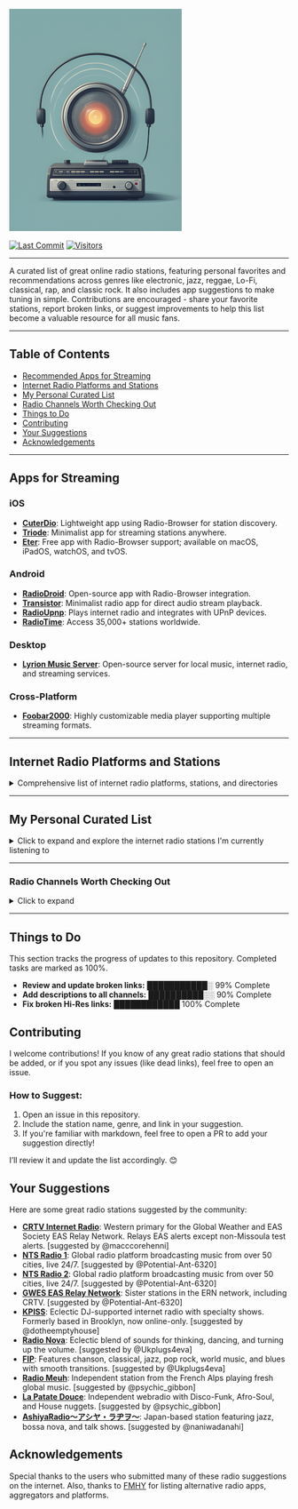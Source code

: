 ![Logo](https://github.com/deroverda/recommended-radio-streams/blob/main/logo_resized_enhanced.png?raw=true)

[![Last Commit](https://img.shields.io/github/last-commit/deroverda/recommended-radio-streams?style=flat-square)](https://github.com/deroverda/recommended-radio-streams)
[![Visitors](https://api.visitorbadge.io/api/VisitorHit?user=deroverda&repo=recommended-radio-streams&countColor=%237B1E7A&style=flat-square)](https://github.com/deroverda/recommended-radio-streams)


---

A curated list of great online radio stations, featuring personal favorites and recommendations across genres like electronic, jazz, reggae, Lo-Fi, classical, rap, and classic rock. It also includes app suggestions to make tuning in simple. Contributions are encouraged - share your favorite stations, report broken links, or suggest improvements to help this list become a valuable resource for all music fans.

---

## Table of Contents
- [Recommended Apps for Streaming](#apps-for-streaming)
- [Internet Radio Platforms and Stations](#internet-radio-platforms-and-stations)
- [My Personal Curated List](#my-personal-curated-list)
- [Radio Channels Worth Checking Out](#radio-channels-worth-checking-out)
- [Things to Do](#things-to-do)
- [Contributing](#contributing)
- [Your Suggestions](#your-suggestions)
- [Acknowledgements](#acknowledgements)

---

## Apps for Streaming

### iOS
- **[CuterDio](https://cuterdio.com/en)**: Lightweight app using Radio-Browser for station discovery.
- **[Triode](https://triode.app/)**: Minimalist app for streaming stations anywhere.
- **[Eter](https://apps.apple.com/se/app/eter-streaming-internet-radio/id1523221566?l=en-GB)**: Free app with Radio-Browser support; available on macOS, iPadOS, watchOS, and tvOS.

### Android
- **[RadioDroid](https://github.com/segler-alex/RadioDroid)**: Open-source app with Radio-Browser integration.
- **[Transistor](https://codeberg.org/y20k/transistor)**: Minimalist radio app for direct audio stream playback.
- **[RadioUpnp](https://play.google.com/store/apps/details?id=com.watea.radio_upnp)**: Plays internet radio and integrates with UPnP devices.
- **[RadioTime](https://play.google.com/store/apps/details?id=com.radiotime.app)**: Access 35,000+ stations worldwide.

### Desktop
- **[Lyrion Music Server](https://github.com/LMS-Community)**: Open-source server for local music, internet radio, and streaming services.

### Cross-Platform
- **[Foobar2000](https://www.foobar2000.org/)**: Highly customizable media player supporting multiple streaming formats.

---

## Internet Radio Platforms and Stations
<details>
  <summary>Comprehensive list of internet radio platforms, stations, and directories</summary>

## Radio Index / Discovery
- **[List of Internet Radio Stations](https://en.wikipedia.org/wiki/List_of_Internet_radio_stations)**: Notable internet radio stations (Wikipedia).
- ⭐ **[Radio Browser](https://www.radio-browser.info)**: Community-driven directory of internet radio stations.
- **[FMStream](https://fmstream.org/index.php?c=FT)**: Index of internet radio stations across genres.
- **[Tvradiotuner](https://tvradiotuner.com)**: Directory with diverse radio and TV channels.
- **[Radio URL Search](https://streamurl.link)**: Tool to find direct stream URLs for radio stations.
- **[TheOneStopRadio](https://theonestopradio.com)**: Aggregator for online radio streams.
- **[m3u-radio-music-playlist](https://junguler.github.io/m3u-radio-music-playlists)**: Curated M3U playlists for music genres.

---

## Geographic Radio Exploration
- **[Radio Map EU](https://radiomap.eu)**: Interactive map for discovering EU-based stations.
- **[Worldwide Radio Globe](https://radio.garden)**: Interactive 3D globe for exploring global stations.
- **[World Radio Map](https://worldradiomap.com)**: Global map of radio stations by location.

---

## Radio Platforms & Players
- **[Live Online Radio](https://liveonlineradio.net)**: Platform to search and stream global radio broadcasts.
- **[Online Radio Box](https://onlineradiobox.com)**: Comprehensive worldwide directory of online radio stations.
- **[Radio.net](https://www.radio.net)**: Discover and stream various radio channels globally.
- **[Radioguide.fm](https://www.radioguide.fm)**: Directory of FM, AM, and internet radio stations.
- **[Streema](https://streema.com)**: Search engine for radio stations and TV broadcasts.
- **[Pea.fm](https://pea.fm)**: Free access to global internet radio channels.
- **[Hit Tuner](http://www.hit-tuner.net)**: German-based directory with diverse music genres.
- **[MyTuner](https://mytuner-radio.com)**: Aggregator for global radio, podcasts, and music.
- **[Radioline](https://www.radioline.co)**: Stream radio and podcasts across genres.
- **[TuneYou](https://www.tuneyou.com)**: Access 50,000+ radio stations worldwide.
- **[Get Me Radio](https://www.getmeradio.com)**: Curated directory with mobile app support.
- **[Zeno.fm](https://zeno.fm)**: Platform for streaming radio and podcasts.
- **[openradio.app](https://openradio.app)**: Create and explore live radio stations worldwide.
- **[Radio Station USA](https://www.radiostationusa.fm)**: Live radio stations across the USA.
- **[Online Radio EU](https://onlineradio.eu/)**: Discover online radio stations in Europe.
- **[All Radio](https://allradio.net)**: Free access to global internet radio channels.
- **[VO Radio](https://vo-radio.com)**: Live radio streams from across the globe.
- **[Radio Volna](https://radio-volna.com)**: Free internet radio channels worldwide.

---

## Curated, Customizable Radio
- **[Laut.fm](https://laut.fm)**: Hosting platform with curated stations.
- **[AccuRadio](https://www.accuradio.com)**: Customizable radio with hundreds of channels.
- **[iHeartRadio](https://www.iheart.com)**: Stream music, talk shows, and podcasts.
- **[RadioTunes](https://www.radiotunes.com)**: Curated music stations across genres.
- **[Radiolise](https://radiolise.com)**: Explore live radio streams across multiple genres.
- **[Rivestream](https://www.rivestream.com)**: Directory and platform for internet radio streams.

---

## Niche, Specialized Stations, Experimental & Community Projects
- **[AnonRadio](https://anonradio.net)**: Community-based Unix system radio.
- **[Chiru.no](https://chiru.no)**: Japanese pop culture (J-pop, anime) music streams.
- **[CoreRadio](https://coreradio.online)**: Focuses on underground and experimental music.
- **[deep-cut.fm](https://deep-cut.fm)**: Indie and alternative music streams.
- **[IndieShuffle](https://www.indieshuffle.com)**: Listener-curated indie music discovery.
- **[Radio Dubbeh](https://radio.dubbeh.net)**: Eclectic music genres for discovery.
- **[JetSetRadio](https://jetsetradio.live/)**: Fan-made station inspired by Jet Set Radio video games.
- **[Demoscene & Video Game Music Streaming Radio Links](https://mw.rat.bz/davgmsrl)**: Curated demoscene & video game music radio links.
- **[System Bus Radio](https://github.com/fulldecent/system-bus-radio)**: Streams audio via computer system buses.
- **[WebSDR](http://www.websdr.org)**: Explore global radio frequencies via software-defined radios.
- **[TildeRadio](https://tilderadio.tildeverse.org)**: Community-powered internet radio.
- **[ilovemusic](https://ilovemusic.de)**: German platform for eclectic music streams.
- **[Radcap](https://www.radcap.ru)**: Russian radio station with diverse genres.
- **[1a Radio](https://www.1a-webradio.de)**: German radio streams across various genres.
- **[GWES EAS Relay Network](https://gwes-eas.network/listen)**: Emergency alert system relay for radio broadcasts.
- **[0nRadio](https://0nradio.com)**: Directory of thematic radio stations.

---

## Hosting & DIY Streaming Tools
- **[Shoutcast](http://directory.shoutcast.com)**: Platform for hosting custom radio stations.
- **[Live365](https://live365.com/listen)**: Platform for creating and streaming custom radio.
- **[Icecast](http://dir.xiph.org)**: Open-source directory for Icecast-powered streams.
- **[QMPlay2](https://github.com/zaps166/QMPlay2)**: Multimedia player with internet radio support.
- **[Rcast.net](https://www.rcast.net/dir)**: Discover and share global radio stations.
- **[ScrobbleRadio](https://scrobblerad.io)**: Discover music via scrobbling radio streams (Last.fm integration).## Radio Index / Discovery
- **[List of Internet Radio Stations](https://en.wikipedia.org/wiki/List_of_Internet_radio_stations)**: Notable internet radio stations (Wikipedia).
- **[Radio Browser](https://www.radio-browser.info)**: Community-driven directory of internet radio stations.
- **[FMStream](https://fmstream.org/index.php?c=FT)**: Index of internet radio stations across genres.
- **[Tvradiotuner](https://tvradiotuner.com)**: Directory with diverse radio and TV channels.
- **[Radio URL Search](https://streamurl.link)**: Tool to find direct stream URLs for radio stations.
- **[TheOneStopRadio](https://theonestopradio.com)**: Aggregator for online radio streams.
- **[m3u-radio-music-playlist](https://junguler.github.io/m3u-radio-music-playlists)**: Curated M3U playlists for music genres.

---

## Geographic Radio Exploration
- **[Radio Map EU](https://radiomap.eu)**: Interactive map for discovering EU-based stations.
- **[Worldwide Radio Globe](https://radio.garden)**: Interactive 3D globe for exploring global stations.
- **[World Radio Map](https://worldradiomap.com)**: Global map of radio stations by location.

---

## Radio Platforms & Players
- **[Live Online Radio](https://liveonlineradio.net)**: Platform to search and stream global radio broadcasts.
- **[Online Radio Box](https://onlineradiobox.com)**: Comprehensive worldwide directory of online radio stations.
- **[Radio.net](https://www.radio.net)**: Discover and stream various radio channels globally.
- **[Radioguide.fm](https://www.radioguide.fm)**: Directory of FM, AM, and internet radio stations.
- **[Streema](https://streema.com)**: Search engine for radio stations and TV broadcasts.
- **[Pea.fm](https://pea.fm)**: Free access to global internet radio channels.
- **[Hit Tuner](http://www.hit-tuner.net)**: German-based directory with diverse music genres.
- **[MyTuner](https://mytuner-radio.com)**: Aggregator for global radio, podcasts, and music.
- **[Radioline](https://www.radioline.co)**: Stream radio and podcasts across genres.
- **[TuneYou](https://www.tuneyou.com)**: Access 50,000+ radio stations worldwide.
- **[Get Me Radio](https://www.getmeradio.com)**: Curated directory with mobile app support.
- **[Zeno.fm](https://zeno.fm)**: Platform for streaming radio and podcasts.
- **[openradio.app](https://openradio.app)**: Create and explore live radio stations worldwide.
- **[Radio Station USA](https://www.radiostationusa.fm)**: Live radio stations across the USA.
- **[Online Radio EU](https://onlineradio.eu/)**: Discover online radio stations in Europe.
- **[All Radio](https://allradio.net)**: Free access to global internet radio channels.
- **[VO Radio](https://vo-radio.com)**: Live radio streams from across the globe.
- **[Radio Volna](https://radio-volna.com)**: Free internet radio channels worldwide.

---

## Curated, Customizable Radio
- **[Laut.fm](https://laut.fm)**: Hosting platform with curated stations.
- **[AccuRadio](https://www.accuradio.com)**: Customizable radio with hundreds of channels.
- **[iHeartRadio](https://www.iheart.com)**: Stream music, talk shows, and podcasts.
- **[RadioTunes](https://www.radiotunes.com)**: Curated music stations across genres.
- **[Radiolise](https://radiolise.com)**: Explore live radio streams across multiple genres.
- **[Rivestream](https://www.rivestream.com)**: Directory and platform for internet radio streams.

---

## Niche, Specialized Stations, Experimental & Community Projects
- **[AnonRadio](https://anonradio.net)**: Community-based Unix system radio.
- **[Chiru.no](https://chiru.no)**: Japanese pop culture (J-pop, anime) music streams.
- **[CoreRadio](https://coreradio.online)**: Focuses on underground and experimental music.
- **[deep-cut.fm](https://deep-cut.fm)**: Indie and alternative music streams.
- **[IndieShuffle](https://www.indieshuffle.com)**: Listener-curated indie music discovery.
- **[Radio Dubbeh](https://radio.dubbeh.net)**: Eclectic music genres for discovery.
- **[JetSetRadio](https://jetsetradio.live/)**: Fan-made station inspired by Jet Set Radio video games.
- **[Demoscene & Video Game Music Streaming Radio Links](https://mw.rat.bz/davgmsrl)**: Curated demoscene & video game music radio links.
- **[System Bus Radio](https://github.com/fulldecent/system-bus-radio)**: Streams audio via computer system buses.
- **[WebSDR](http://www.websdr.org)**: Explore global radio frequencies via software-defined radios.
- **[TildeRadio](https://tilderadio.tildeverse.org)**: Community-powered internet radio.
- **[ilovemusic](https://ilovemusic.de)**: German platform for eclectic music streams.
- **[Radcap](https://www.radcap.ru)**: Russian radio station with diverse genres.
- **[1a Radio](https://www.1a-webradio.de)**: German radio streams across various genres.
- **[GWES EAS Relay Network](https://gwes-eas.network/listen)**: Emergency alert system relay for radio broadcasts.
- **[0nRadio](https://0nradio.com)**: Directory of thematic radio stations.

---

## Hosting & DIY Streaming Tools
- **[Shoutcast](http://directory.shoutcast.com)**: Platform for hosting custom radio stations.
- **[Live365](https://live365.com/listen)**: Platform for creating and streaming custom radio.
- **[Icecast](http://dir.xiph.org)**: Open-source directory for Icecast-powered streams.
- **[QMPlay2](https://github.com/zaps166/QMPlay2)**: Multimedia player with internet radio support.
- **[Rcast.net](https://www.rcast.net/dir)**: Discover and share global radio stations.
- **[ScrobbleRadio](https://scrobblerad.io)**: Discover music via scrobbling radio streams (Last.fm integration).

</details>

---

## My Personal Curated List
<details>
  <summary>Click to expand and explore the internet radio stations I'm currently listening to</summary>

---

### ⭐ Featured Stations
- **[Nightwave Plaza](http://radio.plaza.one/mp3)**: 24/7 vaporwave and future funk station.
- **[Nugs Radio](http://nugs.net)**: Live recordings of rock and jam bands.
- **[FIP](https://stream.radiofrance.fr/fip/fip.m3u8)**: Eclectic music with 8 thematic webradios (free, ad-free).
- **[La Patate Douce](http://listen.radioking.com/radio/285742/stream/331753)**: Groovy vibes and soulful tunes.
- **[WFMU](http://wfmu.org)**: Legendary freeform radio (rock, experimental, eclectic).
- **[Radio Nula - Classics](https://strm.radionula.com/classics)**: Soul, funk, disco, hip-hop, and jazz.
- **[Head Wax Radio](https://headwaxradio.radioca.st/stream)**: Future jazz and mindful music from Dublin, Ireland.
- **[Hunter FM LoFi](https://live.hunter.fm/lofi_high)**: Perfect beats for studying, working, or relaxing.
- **[Moon Phase Radio](https://cp12.serverse.com/proxy/moonphase/stream)**: Commercial-free ambient & downtempo (since 2010).
- **[KEWU-FM 89.5](https://streamer.radio.co/s3ba633066/listen)**: Public radio station dedicated to jazz.

---

### General 📻
- **[BBC Radio 6 Music](https://gist.github.com/bpsib/67089b959e4fa898af69fea59ad74bc3)**: Alternative, indie, and eclectic music.
- **[Birch Street Radio](https://jenny.torontocast.com:8172/stream)**: Adult alternative, classic rock, folk, Americana.
- **[Classic Vinyl HD](https://walmradio.com/classic/)**: Classic rock and vinyl hits.
- **[KTKE 101.5 FM](https://www.truckeetahoeradio.com/)**: Mix of music and talk shows.
- **[Lahmacun Radio](https://streaming.lahmacun.hu/listen/lahmacun_radio/radio.mp3)**: Budapest-based mix of music and talk.
- **[SuperStereo 1+ - Disco, Soul & Funk](https://www.hiresaudio.online/category/radio/)**: Disco, soul, and funk classics.
- **[Soho Radio](https://sohoradiolondon.com/)**: London-based station with music and talk.
- **[Technicolor Web Of Sound](https://www.techwebsound.com/)**: 1960s psychedelic rock and pop.
- **[The Dump](https://www.thedumpradio.com/)**: Eclectic mix of obscure genres.
- **[The Lake Radio](http://thelakeradio.com)**: Random music and sounds, 24/7.
- **[The SoCal Sound](http://thesocalsound.org)**: Contemporary California rock, pop, and indie.
- **[The Penthouse](https://thepenthouse.fm/)**: Soul, R&B, pop, and classic music.
- **[Time Capsule Show](https://ckut.ca/timecapsule/)**: Time-traveling journey through music history.
- **[Totally Wired Radio](http://totallywiredradio.com)**: Indie, punk, and alternative music.
- **[181.fm](https://www.181.fm/)**: Variety of radio channels.
- **[KBON](https://www.kbon.com/)**: Louisiana-based local music mix.
- **[KKJZ-HD88.1](https://kkjz.org/)**: Jazz and blues with educational programming.
- **[Le Grigri](http://legrigri.com)**: African and Caribbean music.
- **[Le Mellotron](http://lemellotron.com)**: World music, jazz, and electronic.
- **[Mondo Bongo Radio](http://mondobongoradio.com)**: World music, exotica, and soul.
- **[Mutant Radio](https://www.mutantradio.net)**: Experimental and alternative music.
- **[REYFM](https://rey.fm/)**: Contemporary pop and Latin music.
- **[Radio France](http://www.radiofrance.fr/live)**: French public radio with diverse programming.
- **[Radio Paradise - Main Mix](http://radioparadise.com/main-mix)**: Rock, world, and electronic blend.
- **[Radio Free Phoenix](http://radiofreephoenix.com)**: General music and talk programming.
- **[Radio Krimi](http://radiokrimi.com)**: Mystery-themed radio dramas.
- **[Retro Soul Radio UK](https://www.retrosoulradio.co.uk)**: Classic and contemporary soul.
- **[KEXP](https://www.kexp.org/listen/)**: Exceptional music curation.
- **[Do!! You!!! Radio](https://doyouworld.out.airtime.pro/doyouworld_a)**: London community station (family-friendly).
- **[Netil Radio](https://netilradio.out.airtime.pro/netilradio_a)**: London community radio from a shipping container.
- **[Fluid Radio](http://uk4-vn.webcast-server.net:9270/)**: Ambient, modern classical, and acoustic.
- **[Zeno.FM GTA Radio](https://stream.zeno.fm/qe1hrwvkg48uv)**: GTA-themed music and playlists.

---

### Classical 🎻
- **[WFMT Chicago](https://www.wfmt.com/)**: Classical music since 1951, diverse programming.
- **[WBJC Baltimore](https://www.wbjc.com/)**: Classical voice of Baltimore City Community College.
- **[WMNR](https://www.wmnr.org/listen)**: Public radio with classical/classic music (Connecticut-based).
- **[Concertzender Baroque](https://www.concertzender.nl/programma_genre/oude-muziek/)**: Baroque classical music.
- **[Only Mozart (Australian Digital Radio)](http://abm21.com.au:8000/CONTAINER10)**: Dedicated to Mozart’s compositions.

---

### Electronic ⚡
- **[1.FM - Deep Techno & House](https://www.1.fm/stations)**: Deep techno and house beats.
- **[Cashmere Radio](http://cashmereradio.com)**: Berlin-based experimental electronic.
- **[Dance Wave](http://dancewave.com)**: Upbeat electronic dance music.
- **[Frisky Deep](https://www.friskyradio.com/)**: Deep house and similar styles.
- **[Frisky Radio](https://www.friskyradio.com/)**: Broad electronic genre mix.
- **[LYL Radio](https://lyl.live/)**: Eclectic electronic selections.
- **[LuxuriaMusic](http://luxuriamusic.com)**: Retro-futuristic and exotica-inspired electronic.
- **[OpenLab FM](https://openlab.fm)**: Ibiza-curated electronic music and visual arts.
- **[NTS Radio - Poolside](http://ntslive.co.uk)**: Chill, summery electronic vibes.
- **[Radio Caprice - Minimal Tech House](http://www.radcap.ru/)**: Minimal tech house.
- **[Skylab Radio](http://skylabradio.com)**: Spacey ambient and experimental sounds.
- **[Datafruits](https://datafruits.fm/)**: Chiptune and video game-inspired electronic.
- **[dublab](http://dublab.com)**: Experimental and underground electronic.
- **[TEKnival Radio](https://www.teknivalradio.co.uk/lander)**: Hard-edged techno and rave.
- **[Rainwave - All](http://rainwave.cc/all)**: Video game music mixes (including electronic).
- **[Rainwave - Chiptunes](https://rainwave.cc/chiptune/)**: Chiptune tracks from games.
- **[Italoradio.fm](https://italoradio.fm/)**: Italo-disco music.
- **[Radio ItaloPower!](http://italopower.com)**: Italo-disco hits and rarities.
- **[Radio BipTunia](https://biptunia.com/)**: Experimental and quirky electronic.
- **[Shonan Beach FM](https://www.beachfm.co.jp/)**: Japanese chilled electronic/beach vibes.
- **[Fnoob Techno](https://fnoobtechno.com/)**: Dedicated techno station.
- **[Tech House (Australian Digital Radio)](http://abm22.com.au:8000/CONTAINER18)**: Tech house focus.
- **[Acid House (Australian Digital Radio)](http://abm22.com.au:8000/CONTAINER1)**: Acid house tracks.

---

### Yacht Rock 🚤🌊
- **[Doctor Pundit - Yacht Rock Jams](https://www.doctorpundit.com/media/)**: Smooth Yacht Rock hits.
- **[Yacht Rock Miami](https://www.yachtrockmiami.com/)**: Mellow Yacht Rock sound.
- **[SuperStereo 1 - Yacht Rock](https://www.hiresaudio.online/category/radio/)**: Classic Yacht Rock tracks.

---

### Hip-Hop/Rap 🎤
- **[90s90s HipHop & Rap](http://streams.90s90s.de/hiphop/mp3-192/streams.90s90s.de/)**: 90s hip-hop and rap.
- **[181.FM - Old School HipHop/RnB](http://listen.181fm.com/181-oldschool_128k.mp3)**: Old school hip-hop/R&B.
- **[Old School Rap (Australian Digital Radio)](http://abm21.com.au:8000/CONTAINER69)**: Classic rap.

---

### Jazz 🎷
- **[Adroit Jazz Underground](https://mytuner-radio.com/sv/radio/adroit-jazz-underground-492026/)**: Underground jazz focus.
- **[Concertzender - Jazznotjazz](https://www.concertzender.nl/programma_genre/oude-muziek/)**: Alternative jazz and non-jazz genres.
- **[Jazz Con Class](http://jazzconclass.com)**: Classic jazz from the late 40s-70s (hosted by Jose Reyes).
- **[KEWU-FM 89.5](https://streamer.radio.co/s3ba633066/listen)**: Public jazz station.
- **[KSDS Jazz 88.3 FM](https://www.jazz88.org/)**: Classic and contemporary jazz.
- **[Octave Radio](https://octaverecords.out.airtime.pro/octaverecords_a?_ga=2.139116787.1781832620.1687634712-199058362.1687634712)**: Jazz and electronic crossover.
- **[Radio Suisse Jazz](http://radiosuissejazz.ch)**: Swing, bebop, Latin, and world music.
- **[WBGO 88.3](http://wbgo.org)**: New York-based jazz and blues.
- **[WDNA 88.9](http://wdna.org)**: Miami-based jazz and Latin jazz.
- **[101 SMOOTH JAZZ](http://101smoothjazz.com/)**: Mix of instrumental smooth jazz.

---

### Lounge & Chill 🍹🌅🌴
- **[Ambient Sleeping Pill](https://s.stereoscenic.com/asp-h.m3u)**: Ambient, beat-free music for sleep/study.
- **[Blue Marlin Ibiza](http://www.bluemarlinibiza.com/radio/live)**: Balearic beats and house from Ibiza.
- **[FreeCodeCamp](https://coderadio-admin-v2.freecodecamp.org/listen/coderadio/radio.mp3)**: Focus-friendly 24/7 coding music.
- **[FluxFM - FluxLounge](http://fluxfm.de/fluxlounge)**: Soft pop and singer-songwriter tunes.
- **[Limbik Frequencies - Radio Elektro[u]nique](https://limbikfreq.com/public/limbik_frequencies)**: Deep experimental beats.
- **[Mother Earth Radio](http://motherearthradio.com)**: Nature-themed acoustic music.
- **[Mother Earth Radio - Instrumental](http://motherearthradio.com/instrumental)**: Instrumental relaxation tracks.
- **[NTS - Slow Focus](https://stream-mixtape-geo.ntslive.net/mixtape)**: Ambient, drone, and ragas.
- **[Nordic Lodge](https://www.nordiclodgeradio.com/)**: Chill-out ambient and relaxed beats.
- **[Radio Schizoid - Chillout](http://94.130.113.214:8000/chill)**: Psychedelic chillout/ambient.
- **[Smooth Chill](https://media-ssl.musicradio.com/ChillMP3)**: Mellow unwind music.
- **[The Quiet Village](https://cp3.shoutcheap.com:2199/tunein/mark1234.pls)**: Tiki bar soundtrack (Exotica, Hawaiian, Lounge).

---

### Oldies/Classic 📼
- **[Pumpkin FM - 1940s radio](http://pumpkinfm.com/1940s-stream)**: Old Time Radio Network.
- **[Pumpkin FM - Radio England](http://pumpkinfm.com/radio-england-stream)**: Old Time Radio Network.
- **[Radio Dismuke – 1920’s 1930’s Jazz and Pop](http://dismuke.org)**: Jazz and pop from the 20s-30s.
- **[Radio Nostalgia](http://cast1.torontocast.com:1630/stream)**: Classic pop (1940s-1980s).
- **[The Retro Attic](https://psn3.prostreaming.net:2199/tunein/theretro.pls)**: 50s-70s lost and classic oldies.
- **[Ultimate Oldies Radio](http://ultimateoldiesradio.com)**: 50s-70s music history.
- **[Vintage Obscura Radio](http://vintageobscura.com)**: Forgotten gems across genres.

---

### Reggae & Dub 🇯🇲 🟩🟨🟥
- **[Alpha Boys School Radio](http://alphaboysschoolradio.com)**: Music by Alpha School alumni (Kingston, Jamaica).
- **[Dr Dick's Dub Shack](http://drdicksdubshack.com)**: Bermuda-based dub and bass music.
- **[King Dub Radio](http://london-dedicated.myautodj.com:8862/stream)**: Roots, culture, and digital dub.

---

### ⭐ SomaFM
- **[Bossa Beyond](https://somafm.com/listen/)**: Silky Brazilian bossa nova and samba.
- **[Deep Space One](https://somafm.com/listen/)**: Ambient electronic and space exploration.
- **[FM - Groove Salad Classic](https://somafm.com/listen/)**: Classic chilled ambient/downtempo (2000s).
- **[Groove Salad](https://somafm.com/listen/)**: Ambient/downtempo beats and grooves.
- **[Left Coast 70s](https://somafm.com/listen/)**: Mellow 70s album rock.
- **[SF Police Scanner](https://somafm.com/listen/)**: San Francisco public safety scanner.
- **[Seven Inch Soul](https://somafm.com/listen/)**: Vintage soul from 45 RPM vinyl.
- **[Suburbs of Goa](http://somafm.com/suburbsofgoa)**: Asian world beats and beyond.
- **[ThistleRadio](https://somafm.com/listen/)**: Celtic roots and branches.
- **[SomaFM - ALL CHANNELS](https://somafm.com/listen/)**: All SomaFM streams.

---

### World Music 🌍

**African** 🪘🦁  
- **[Afro FM](https://zeno.fm/radio/fm-afro/)**: African music mix.  
- **[Afro House (Australian Digital Radio)](http://abm22.com.au:8000/CONTAINER53)**: Afro house beats.  
- **[Alefa Music - Afrobeat](https://alefamusic.net/)**: Malagasy salegy rhythms (founded 2006).  
- **[Jazz Afro](http://jazz-radio-afro.ice.infomaniak.ch/jazz-radio-afro.mp3)**: Afro-jazz fusion.  
- **[Oroko Radio](https://oroko.live/)**: Afro indie, folk, and soul.  
- **[Pan African Space Station](https://panafricanspacestation.org.za/)**: Live radio and performance hub.  
- **[Radio Caprice - Afrobeat](http://www.radcap.ru/)**: Afrobeat classics.  

**Latin/Caribbean** 🌴🎺  
- **[Gladys Palmera Coleccion](http://gladyspalmera.com/coleccion)**: Latin and Spanish music mix.  
- **[Isla Negra Slowbeat](https://www.radio-browser.info/history/c3517203-bd27-4019-9ba9-a72a53e4c88f)**: Chilean non-profit station.  
- **[Isla Negra Upbeat](https://www.radio-browser.info/history/af54e7ca-3a45-40cd-8ca8-c5ee9bc4231d)**: Upbeat Chilean vibes.  

**Asian** 🇯🇵  
- **[J-Club Club Bandstand](http://jclubradio.com)**: Classic/contemporary Japanese music.  
- **[J-Pop Sakura 懐かしい asia DREAM radio](https://cast1.torontocast.com:2170/;.mp3)**: J-pop nostalgia.  
- **[listen.moe](https://listen.moe/kpop/stream)**: K-pop streams.  
- **[Pyongyang Radio FM](https://listen7.myradio24.com/69366)**: North Korea’s state-run broadcaster.  

**Other** 🌀  
- **[Celtic Music Radio](https://www.celticmusicradio.net/)**: Traditional folk, Americana, and world music.  
- **[Hollow Earth Radio](http://centova.rockhost.com:8001/stream)**: Music from marginalized communities.  
- **[Radio Caprice - Middle Eastern Music](http://79.111.119.111:8004/middleeast)**: Middle Eastern tracks.  
- **[Worldwide FM](https://worldwidefm.out.airtime.pro/worldwidefm_b)**: Progressive global voices and culture.  

---

### Artist Specific 👑  
- **[2pac (Exclusive Radio)](https://streaming.exclusive.radio/er/2pac/icecast.audio)**  
- **[ABBA (Exclusive Radio)](https://streaming.exclusive.radio/er/abba/icecast.audio)**  
- **[Aretha Franklin (Exclusive Radio)](https://streaming.exclusive.radio/er/arethafranklin/icecast.audio)**  
- **[BB King (Exclusive Radio)](https://streaming.exclusive.radio/er/bbking/icecast.audio)**  
- **[Bob Marley (Exclusive Radio)](https://streaming.exclusive.radio/er/bobmarley/icecast.audio)**  
- **[Creedence Clearwater Revival (Exclusive Radio)](https://streaming.exclusive.radio/er/creedence/icecast.audio)**  
- **[Daft Punk (Exclusive Radio)](https://www.surfmusik.de/m3u/exclusively-daft-punk,20696.m3u)**  
- **[Ella Fitzgerald (Exclusive Radio)](https://streaming.exclusive.radio/er/ellafitzgerald/icecast.audio)**  
- **[Eric Clapton (Exclusive Radio)](https://streaming.exclusive.radio/er/ericclapton/icecast.audio)**  
- **[Fleetwood Mac (Exclusive Radio)](https://streaming.exclusive.radio/er/fleetwoodmac/icecast.audio)**  
- **[Jimi Hendrix (Exclusive Radio)](https://streaming.exclusive.radio/er/hendrix/icecast.audio)**  
- **[John Coltrane (Exclusive Radio)](http://streaming.exclusive.radio/er/johncoltrane/icecast.audio)**  
- **[Steely Dan (Exclusive Radio)](https://streaming.exclusive.radio/er/steelydan/icecast.audio)**  
- **[Supertramp (Exclusive Radio)](https://streaming.exclusive.radio/er/supertramp/icecast.audio)**  
- **[The Beatles (Exclusive Radio)](http://streaming.exclusive.radio/er/beatles/icecast.audio)**  
- **[The Police (Exclusive Radio)](https://streaming.exclusive.radio/er/policehits/icecast.audio)**  
- **[Van Morrison (Exclusive Radio)](https://streaming.exclusive.radio/er/vanmorrison/icecast.audio)**  
- **[Red Hot Chili Peppers (Australian Digital Radio)](http://abm22.com.au:8000/CONTAINER129)**  
- **[Eminem (Australian Digital Radio)](http://abm21.com.au:8000/CONTAINER158)**: Slim Shady tracks.  
- **[⭐Grateful Dead Radio - WGDR](https://www.madmusicradio.com/wgdr)**  
- **[Grateful Dead](http://108.163.245.230:8100/stream)**: Unknown station.  
- **[Rolling Stones (Virgin Radio Rockstar)](https://icy.unitedradio.it/VirginSpecialEvent.mp3)**

---

### Misc 🎙️  
- **[Her.st - Propaganda Broadcast](https://her.st/radio/)**: 24/7 stream of conspiracy theories, philosophy, Coast to Coast AM archives, Alan Watts, and Terence McKenna lectures.  
- **[Pi ano](http://stream.p-node.org/piano)**: Piano-only streams.  

---  

### Emergency/ATC 🚨✈️  
- **[Maricopa County Police & DPS Scanner (Phoenix, AZ)](http://brickcamp.biz:8097/city-scan)**: Police, fire, and highway patrol communications.  
- **[Pittsburgh Police, Fire, EMS](https://broadcastify.cdnstream1.com/21738)**: Live emergency services scanner.  
- **[LiveATC KJFK Tower 2 (New York)](https://www.liveatc.net/play/kjfk9_s.pls)**: Air traffic control communications for JFK Airport.  

</details>

---

### Radio Channels Worth Checking Out
<details>
  <summary>Click to expand</summary>

These are some channels I’ve heard are good, but I haven't had the chance to check them all out yet. Feel free to explore and see what suits your taste!

### General Stations
- **[1.FM - Costa Del Mar](https://www.1.fm/stations)**: Ambient and lounge music inspired by the sea.
- **[1.FM - Sax4Love](https://www.1.fm/stations)**: Smooth jazz exclusively featuring saxophone music.
- **[24/7 LoFi Radio](https://www.247lofiradio.com/)**: LoFi music for background listening.
- **[1FM Chillout Lounge](https://www.1.fm/stations)**: Chillout, ambient, and relaxing music.
- **[113.fm Hits 1997 – Ads](https://www.113.fm/)**: Popular music hits from 1997 with occasional ads.
- **[All Jazz Radio](https://www.madmusicradio.com/wjzz)**: Dedicated to jazz music.
- **[Ambient Sleeping Pill](https://ambientsleepingpill.com/)**: Ad-free, beat-free ambient music for sleep, meditation, or study.
- **[Antenne Bayern](https://www.antenne.de/webradio/)**: German station playing pop, classic hits, and more.
- **[Antenne Bayern – CoffeeHouse](https://www.antenne.de/webradio/coffeemusic)**: Soft, relaxing music for a coffeehouse vibe.
- **[Berlin Community Radio](https://tunein.com/radio/Berlin-Community-Radio-s209811/)**: Diverse programming from Berlin.
- **[Beyond the Beat Generation](http://www.beyondthebeatgeneration.com/)**: Jazz and experimental music inspired by the Beat Generation.
- **[Blue Marlin Ibiza – Dance/Elect](https://www.bluemarlinibiza.com/radio/)**: Electronic dance music and live DJ mixes from Ibiza.
- **[Bondi Beach Radio – Sydney](https://bondiradio.com.au/)**: Music and local news from Sydney’s Bondi Beach.
- **[ChillTraxx – World’s Chillout Channel](https://www.chilltrax.com/)**: Relaxing chillout and downtempo music.
- **[Calm Radio - Symphony](https://calmradio.com/channel-guide/classical-music)**: Symphonies and orchestral masterpieces.
- **[Calm Radio - Classical Mix](https://calmradio.com/channel-guide/classical-music)**: A mix of classical genres, including symphonies and concertos.
- **[Calm Radio - Opera](https://calmradio.com/channel-guide/classical-music)**: Operatic performances and classical vocals.
- **[CKUT 90.3 Montreal College Community Radio](http://ckut.ca)**: Diverse programming from McGill University in Montreal.
- **[Country Radio – USA](https://country-radio.com/)**: Country music, including classic and contemporary hits.
- **[Dublin Digital Radio – Ireland](https://listen.dublindigitalradio.com/home)**: Indie, electronic, and experimental music from Dublin.
- **[Eurodance Radio](https://www.eurodance-radio.com/)**: Eurodance music blending house, techno, and pop.
- **[FluxFM - ChillHop](http://fluxfm.de/chillhop)**: Relaxed hip-hop influenced electronic beats.
- **[FluxFM - Hippie Trippy Garden](https://www.fluxfm.de/posts/401dece5-d1f7-4d5b-9a50-5a1481758118)**: Psychedelic and experimental electronic music.
- **[FluxFM - Sound Of Berlin](http://fluxfm.de/sound-of-berlin)**: Showcases Berlin’s electronic music scene.
- **[FluxFM - Berlin Beach House Radio](http://fluxfm.de/berlin-beach-house)**: Chill beach house and ambient electronic music.
- **[Fine Music Radio 101.3 FM – Cape Town](https://www.fmr.co.za/)**: Classical music and jazz from South Africa.
- **[Folk Alley – Ohio](https://folkalley.com/)**: Folk music from Ohio, including contemporary and traditional songs.
- **[Frisky Radio – Chill](http://friskyradio.com)**: Chill electronic music.
- **[Frisky Radio – Deep](https://www.friskyradio.com/)**: Deep house and ambient electronic music.
- **[Frisky Radio – Underground Electronic](http://friskyradio.com)**: Underground electronic genres like techno and deep house.
- **[Galaxie Radio – Haiti](http://galaxieradio.com)**: Reggae, kompa, and other Haitian genres.
- **[Galaxie 104.5](http://radiogalaxie.com)**: Similar Haitian music programming.
- **[Irish Pub Radio](http://irishpubradio.com)**: Traditional Irish music for an authentic pub vibe.
- **[Jazz 88 – San Diego](https://jazz88.org)**: Jazz station broadcasting from San Diego.
- **[Jazz & Blues Radio – United States](https://www.radio.se/s/jazzradio-blues)**: A mix of jazz and blues music.
- **[Jazz24](https://www.jazz24.org/)**: Smooth and contemporary jazz.
- **[JazzFM – UK](http://jazzfm.com)**: British station focused on jazz, blues, and soul.
- **[KCLR96FM – Kilkenny, Ireland](http://kclr96fm.com)**: Regional station offering music and local news.
- **[KCRW 89.9 FM – Los Angeles](https://www.kcrw.com/)**: Public radio with music, talk, and culture programming.
- **[KDHX 88.1 FM – St. Louis](http://kdhx.org)**: Community radio with diverse music and local programming.
- **[KEXP – Seattle, University of Washington](http://kexp.org)**: Indie and alternative music from Seattle.
- **[KEXP 90.3 FM – Seattle](http://kexp.org)**: Indie, alternative, and world music.
- **[KissFM 2.0 Trance](http://kissfm.com)**: Trance and electronic dance music.
- **[KIX Belgium – Talk and Radio](https://www.radiokix.be/)**: Talk and music programming from Belgium.
- **[KNBR 104.5 – KFOG S.F. Talk/Music](http://knbr.com)**: San Francisco station blending talk and music.
- **[KUSF 90.3 FM – San Francisco](https://www.kusf.org)**: Student-run station with diverse programming.
- **[KUTX 98.9 FM – Austin](http://kutx.org)**: Austin-based station with indie rock and Americana.
- **[KUTX 98.9 – Austin UT](http://kutx.org)**: Music programming from the University of Texas at Austin.
- **[KZSC 88.1 FM – Santa Cruz](http://kzsc.org)**: Community radio with diverse music from Santa Cruz.
- **[KZSU 90.1 FM – Stanford](https://kzsu.stanford.edu/)**: College radio with experimental and alternative programming.
- **[KZSU Stanford 90.1 FM – Stanford, CA](http://kzsu.stanford.edu)**: Stanford’s student-run station with music and talk.
- **[MacSlon’s Irish Pub Radio](http://www.macslons-irish-pub-radio.com/)**: Irish folk and traditional music for a pub vibe.
- **[Mondo Radio – Pop and Jazz](http://mondoradio.com)**: A mix of pop and jazz music.
- **[Newtown Radio – Prog – Good Alt. – Brooklyn](https://newtownradio.com)**: Progressive rock and alternative music from Brooklyn.
- **[Radio Caroline 259 Gold](http://radiocaroline.co.uk)**: Classic hits inspired by pirate radio.
- **[Radio Dismuke – 1920’s 1930’s Jazz and Pop](http://dismuke.org)**: Jazz and pop classics from the 1920s-1930s.
- **[Radio France Internationale – World News](http://rfi.org)**: Global news programming.
- **[Radio Free Europe/Radio Liberty](https://www.rferl.org/)**: News for countries with limited media freedoms.
- **[Radio Galaxie 104.5](http://radiogalaxie.com)**: Haitian music programming.
- **[Radio Marija – Lithuania](https://www.marijosradijas.lt/)**: Religious programming from Lithuania.
- **[Radio Nacional de Espana (RNE)](https://www.rtve.es/radio)**: Spain’s national radio with news, music, and culture.
- **[Radio New Zealand National](http://rnz.co.nz)**: Public radio with news, talk, and music from New Zealand.
- **[Radio Nova – Ireland](https://www.nova.ie/)**: Rock, alternative, and talk programming.
- **[Radio Popolare – Milan, Italy](http://radiopopolare.it)**: News, talk, and music from Milan.
- **[Radio Reverb 97.2 – Brighton UK Community Radio](http://radioreverb.com)**: Community radio with music and talk.
- **[Radio Reverb 97.2 FM – Brighton](https://www.radioreverb.com/)**: Similar community radio programming.
- **[Radio Subasio – Italy](http://radiosubasio.com)**: Contemporary and classic Italian pop and rock.
- **[Radio Swiss Jazz](https://www.radioswissjazz.ch/en)**: Swiss station focused on jazz.
- **[Resonance 104.4FM – London – Diverse Community Radio](https://www.resonancefm.com/)**: Diverse music and cultural programming from London.
- **[Retro Soul Radio UK](https://www.retrosoulradio.co.uk)**: Classic and contemporary soul music.
- **[Rinse FM – UK](http://rinse.fm)**: Underground dance and urban music from London.
- **[Rinse FM (Rinse France) – Dance/Urban – London](http://rinse.fm)**: French version of Rinse FM with dance and urban music.
- **[RTE Radio 1 – Ireland](http://rte.ie)**: Ireland’s national public radio with news, talk, and music.
- **[Sky Radio 101Fm – Dutch/Netherlands – US Pop](https://www.skyradio.nl/)**: US pop and contemporary hits from the Netherlands.
- **[Smooth Jazz Chicago](http://smoothjazzchicago.com)**: Smooth jazz with classic and contemporary tracks.
- **[Taui FM – Tahiti](https://theonestopradio.com/radio/taui-fm)**: Local and international music from Tahiti.
- **[The Current – Minnesota Public Radio](http://thecurrent.org)**: Indie rock, pop, and folk with a focus on new artists.
- **[The Edge Radio – New Zealand](http://theedge.co.nz)**: Contemporary pop, rock, and alternative music.
- **[The Jazz Groove](https://jazzgroove.org/?channel=mix1)**: Smooth jazz, including contemporary and classic tracks.
- **[Time Capsule Audio Network](http://timecapsuleaudio.com)**: Nostalgic classic music and soundtracks.
- **[TSF Jazz 89.9 FM – Paris – Jazz, Talk](https://tsfjazz.ice.infomaniak.ch/tsfjazz-high.mp3)**: Jazz, talk shows, and interviews from Paris.
- **[Tuned In Radio – Classical](http://tunedinradio.com)**: Classical music with a focus on orchestral and chamber pieces.
- **[WBEZ 91.5 FM – Chicago](http://wbez.org)**: Public radio with news, talk, and music.
- **[WDR 1Live Plan B](http://wdr.de)**: German station with music, talk, and entertainment.
- **[WGBH 89.7 – Boston](http://wgbh.org)**: Classical music and cultural programming.
- **[WGBH 99.5 FM – Classical Music](http://wgbh.org)**: Classical music and opera, including local and international performances.
- **[WLIR 92.7 – New York](http://wliwfm.org)**: Alternative rock, pop, and indie.
- **[WNYC 93.9 FM – New York](http://wnyc.org)**: Public radio with news, talk, and music.
- **[WRIR 97.3 – Richmond, VA](http://wrir.org)**: Community radio with diverse music and talk.
- **[WTJU 91.1 – University of Virginia](http://wtju.net)**: College radio with indie, jazz, and more.
- **[WXXI 88.5 FM – Rochester](http://wxxi.org)**: Public radio with classical music and culture.
- **[WQXR Q2 – New York Public Radio](http://wqxr.org)**: 24/7 classical music.
- **[WWOZ 90.7 – New Orleans](https://www.wwoz.org/)**: Jazz, blues, and local music reflecting New Orleans culture.
- **[WXYC 89.3FM – Chapel Hill, NC Freeform College Radio](https://wxyc.org/)**: Freeform radio with diverse music from UNC Chapel Hill.

---

### HiRes and CD-Quality Stations
- **[96bFM](https://95bfm.com)**: High-quality indie, alternative, and experimental music from New Zealand.
- **[Easy Radio](https://www.easyradio.bg)**: Lossless pop, rock, and electronic music from Bulgaria.
- **[JB Radio](https://jb-radio.net)**: High-fidelity jazz, classical, and world music from Japan.
- **[LapFox Radio](https://lapfoxradio.com)**: High-quality electronic, chiptune, and experimental music.
- **[Le Bon Mix](https://www.lebonmix.radio)**: CD-quality house, disco, and funk from France.
- **[Magic Radio](https://magic-radio.net)**: High-resolution pop, rock, and classic hits.
- **[Mother Earth Radio](https://motherearthradio.de/en/)**: Lossless ambient, nature-inspired, and acoustic music from Germany.
- **[Open Sky Radio](https://opensky.radio)**: High-fidelity ambient, downtempo, and chillout music.
- **[Radio 90FM Valencia](https://www.radio90.fm)**: High-quality pop, rock, and local music from Spain.
- **[Radio Bias](https://biasradio.com)**: CD-quality indie, alternative, and underground music.
- **[Radio Calico](https://www.radio-calico.com)**: High-resolution jazz, blues, and soul.
- **[Radio Jeunes Rheims](https://www.rjrradio.fr)**: High-quality pop, rock, and electronic music from France.
- **[Radio Krov](https://www.hiresaudio.online/radio-krov/)**: High-fidelity classical and orchestral music.
- **[Radio Random](https://radiorandom.org)**: Lossless eclectic and experimental music.
- **[Radio Sputnik](https://audiophile.fm/radio-sputnik)**: High-quality ambient, electronic, and experimental music.
- **[SuperStereo: Signal 1](https://superstereohires.com/streams/)**: High-fidelity pop, rock, and electronic music.
- **[SuperStereo: Signal 1+](https://superstereohires.com/streams/)**: High-resolution disco, soul, and funk.
- **[SuperStereo: Signal 2](https://superstereohires.com/streams/)**: CD-quality jazz, blues, and soul.
- **[SuperStereo: Signal 3](https://superstereohires.com/streams/)**: High-fidelity ambient, downtempo, and chillout.
- **[SuperStereo: Signal 3+](https://icecast.centaury.cl/superstereo/index3plus.html)**: High-resolution world music and exotic sounds.
- **[SuperStereo: Signal 4](https://superstereohires.com/streams/)**: Lossless classical and orchestral music.
- **[SuperStereo: Signal 4+](https://superstereohires.com/streams/)**: High-fidelity pop, rock, and electronic music.
- **[SuperStereo: Signal 5](https://superstereohires.com/streams/)**: CD-quality jazz, blues, and soul.
- **[SuperStereo: Signal 6](https://superstereohires.com/streams/)**: High-resolution ambient, downtempo, and chillout.
- **[SuperStereo: Signal 7](https://icecast.centaury.cl/superstereo/index7.html)**: High-fidelity classical and orchestral music.
- **[TEKnival Radio](https://www.teknivalradio.co.uk)**: High-quality techno, trance, and electronic dance music.
- **[The Cheese](https://thecheese.co.nz)**: Lossless indie, alternative, and underground music from New Zealand.
- **[Violent Forces Radio: '80s Thrash](https://violentforcesradio.weebly.com)**: High-fidelity 1980s thrash metal and hard rock.
- **[Violent Forces Radio: General Thrash](https://violentforcesradio.weebly.com)**: CD-quality thrash metal and heavy metal.
- **[WBOR Radio](https://wbor.org)**: High-resolution indie, alternative, and experimental music.


</details>

--- 

## Things to Do

This section tracks the progress of updates to this repository. Completed tasks are marked as 100%.

- **Review and update broken links:** ███████████░ 99% Complete  
- **Add descriptions to all channels:** ██████████░░ 90% Complete  
- **Fix broken Hi-Res links:** ████████████ 100% Complete  


## Contributing

I welcome contributions! If you know of any great radio stations that should be added, or if you spot any issues (like dead links), feel free to open an issue. 

### How to Suggest:
1. Open an issue in this repository.
2. Include the station name, genre, and link in your suggestion.
3. If you're familiar with markdown, feel free to open a PR to add your suggestion directly!

I’ll review it and update the list accordingly. 😊


## Your Suggestions
Here are some great radio stations suggested by the community:

- **[CRTV Internet Radio](https://erncrtv.com/)**: Western primary for the Global Weather and EAS Society EAS Relay Network. Relays EAS alerts except non-Missoula test alerts. [suggested by @macccorehenni]
- **[NTS Radio 1](https://www.nts.live/1)**: Global radio platform broadcasting music from over 50 cities, live 24/7. [suggested by @Potential-Ant-6320]
- **[NTS Radio 2](https://www.nts.live/2)**: Global radio platform broadcasting music from over 50 cities, live 24/7. [suggested by @Potential-Ant-6320]
- **[GWES EAS Relay Network](https://gwes-eas.network/listen/)**: Sister stations in the ERN network, including CRTV. [suggested by @Potential-Ant-6320]
- **[KPISS](https://kpiss.fm/)**: Eclectic DJ-supported internet radio with specialty shows. Formerly based in Brooklyn, now online-only. [suggested by @dotheemptyhouse]
- **[Radio Nova](http://novazz.ice.infomaniak.ch/novazz-128.mp3)**: Eclectic blend of sounds for thinking, dancing, and turning up the volume. [suggested by @Ukplugs4eva]
- **[FIP](http://icecast.radiofrance.fr/fip-hifi.aac)**: Features chanson, classical, jazz, pop rock, world music, and blues with smooth transitions. [suggested by @Ukplugs4eva]
- **[Radio Meuh](http://radiomeuh.ice.infomaniak.ch/radiomeuh-128.mp3)**: Independent station from the French Alps playing fresh global music. [suggested by @psychic_gibbon]
- **[La Patate Douce](http://listen.radioking.com/radio/285742/stream/331753)**: Independent webradio with Disco-Funk, Afro-Soul, and House nuggets. [suggested by @psychic_gibbon]
- **[AshiyaRadio〜アシヤ・ラヂヲ〜](https://s3.radio.co/sc8d895604/listen)**: Japan-based station featuring jazz, bossa nova, and talk shows. [suggested by @naniwadanahi]

## Acknowledgements

Special thanks to the users who submitted many of these radio suggestions on the internet. Also, thanks to [FMHY](https://fmhy.pages.dev/) for listing alternative radio apps, aggregators and platforms. 
